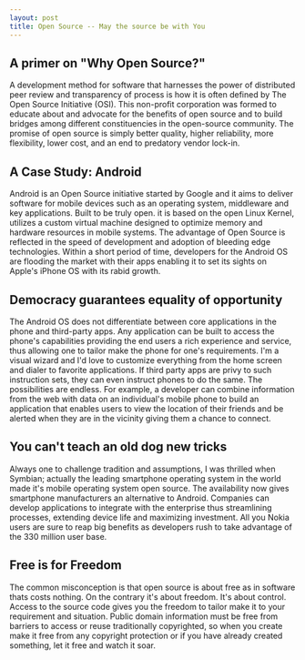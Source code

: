 ```yaml
---
layout: post
title: Open Source -- May the source be with You
---
```


## A primer on "Why Open Source?"

A development method for software that harnesses the power of distributed peer review and transparency of process is how it is often defined by The Open Source Initiative (OSI). This non-profit corporation was formed to educate about and advocate for the benefits of open source and to build bridges among different constituencies in the open-source community. The promise of open source is simply better quality, higher reliability, more flexibility, lower cost, and an end to predatory vendor lock-in.

## A Case Study: Android

Android is an Open Source initiative started by Google and it aims to deliver software for mobile devices such as an operating system, middleware and key applications. Built to be truly open. it is based on the open Linux Kernel, utilizes a custom virtual machine designed to optimize memory and hardware resources in mobile systems. The advantage of Open Source is reflected in the speed of development and adoption of bleeding edge technologies. Within a short period of time, developers for the Android OS are flooding the market with their apps enabling it to set its sights on Apple's iPhone OS with its rabid growth.

## Democracy guarantees equality of opportunity

The Android OS does not differentiate between core applications in the phone and third-party apps. Any application can be built to access the phone's capabilities providing the end users a rich experience and service, thus allowing one to tailor make the phone for one's requirements. I'm a visual wizard and I'd love to customize everything from the home screen and dialer to favorite applications. If third party apps are privy to such instruction sets, they can even instruct phones to do the same. The possibilities are endless. For example, a developer can combine information from the web with data on an individual's mobile phone to build an application that enables users to view the location of their friends and be alerted when they are in the vicinity giving them a chance to connect.

## You can't teach an old dog new tricks

Always one to challenge tradition and assumptions, I was thrilled when Symbian; actually the leading smartphone operating system in the world made it's mobile operating system open source. The availability now gives smartphone manufacturers an alternative to Android. Companies can develop applications to integrate with the enterprise thus streamlining processes, extending device life and maximizing investment. All you Nokia users are sure to reap big benefits as developers rush to take advantage of the 330 million user base.

## Free is for Freedom

The common misconception is that open source is about free as in software thats costs nothing. On the contrary it's about freedom. It's about control. Access to the source code gives you the freedom to tailor make it to your requirement and situation. Public domain information must be free from barriers to access or reuse traditionally copyrighted, so when you create make it free from any copyright protection or if you have already created something, let it free and watch it soar.